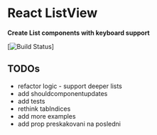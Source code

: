 # React ListView

**Create List components with keyboard support**

[![Build Status](https://travis-ci.org/avocode/react-listview.svg?branch=master)]

## TODOs
- refactor logic - support deeper lists
- add shouldcomponentupdates
- add tests
- rethink tabIndices
- add more examples
- add prop preskakovani na posledni
